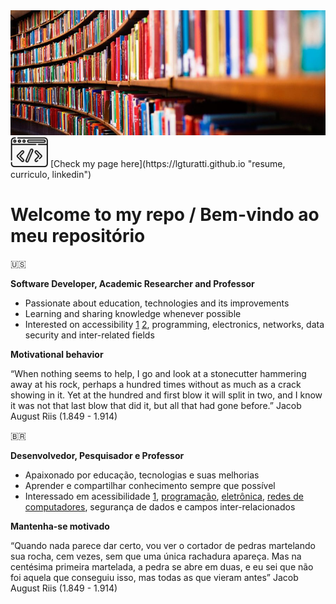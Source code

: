 <img src="./header.jpg" alt="" width="800" height="200">
<img src="./coding.png" height="48"> [Check my page here](https://lgturatti.github.io "resume, curriculo, linkedin")

# Welcome to my repo / Bem-vindo ao meu repositório

🇺🇸 

**Software Developer, Academic Researcher and Professor**

* Passionate about education, technologies and its improvements
* Learning and sharing knowledge whenever possible
* Interested on accessibility [1](https://www.w3.org/WAI/standards-guidelines/) [2](https://medium.com/valtech-design/inclusive-design-dd4e03f82094), programming, electronics, networks, data security and inter-related fields

**Motivational behavior**

“When nothing seems to help, I go and look at a stonecutter hammering away at his rock, perhaps a hundred times without as much as a crack showing in it. Yet at the hundred and first blow it will split in two, and I know it was not that last blow that did it, but all that had gone before.”
Jacob August Riis (1.849 - 1.914)

🇧🇷 

**Desenvolvedor, Pesquisador e Professor**

* Apaixonado por educação, tecnologias e suas melhorias
* Aprender e compartilhar conhecimento sempre que possível
* Interessado em acessibilidade [1](https://www.w3.org/Translations/WCAG20-pt-br/), [programação](https://www.rocketseat.com.br), [eletrônica](https://www.newtoncbraga.com.br/index.php/cursos-on-line.html), [redes de computadores](https://esr.rnp.br), segurança de dados e campos inter-relacionados

**Mantenha-se motivado**

“Quando nada parece dar certo, vou ver o cortador de pedras martelando sua rocha, cem vezes, sem que uma única rachadura apareça. Mas na centésima primeira martelada, a pedra se abre em duas, e eu sei que não foi aquela que conseguiu isso, mas todas as que vieram antes”
Jacob August Riis (1.849 - 1.914)
